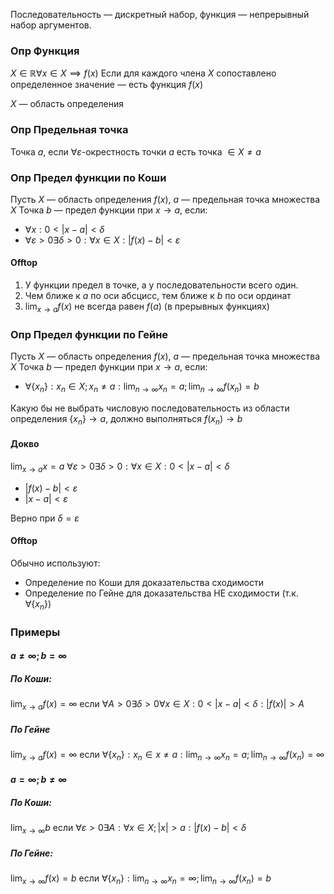 
Последовательность — дискретный набор, функция — непрерывный набор аргументов.

### Опр Функция

$X \in \mathbb{R}\forall x \in X\implies f(x)$
Если для каждого члена $X$ сопоставлено определенное значение — есть функция $f(x)$

$X$ — область определения
### Опр Предельная точка

Точка $а$, если $\forall\varepsilon$-окрестность точки $a$ есть точка $\in X\neq a$

### Опр Предел функции по Коши

Пусть $X$ — область определения $f(x)$, $a$ — предельная точка множества $X$
Точка $b$ — предел функции при $x\to a$, если:
- $\forall x:0<|x-a|<\delta$
- $\forall\varepsilon>0\exists\delta>0:\forall x \in X:|f(x)-b|<\varepsilon$
#### Offtop
1. У функции предел в точке, а у последовательности всего один.
2. Чем ближе к $a$ по оси абсцисс, тем ближе к $b$ по оси ординат
3. $\lim_{ x \to a}f(x)\text{ не всегда равен }f(a)$ (в прерывных функциях) 

### Опр Предел функции по Гейне

Пусть $X$ — область определения $f(x)$, $a$ — предельная точка множества $X$
Точка $b$ — предел функции при $x\to a$, если:
- $\forall \{ x_{n} \}: x_{n}\in X;x_{n}\neq a:\lim_{ n \to \infty }x_{n}=a;\lim_{ n \to \infty }f(x_{n})=b$

Какую бы не выбрать числовую последовательность из области определения $\{ x_{n} \}\to a$, должно выполняться $f(x_{n})\to b$

#### Докво

$\lim_{ x \to a }x=a$
$\forall\varepsilon>0\exists\delta>0:\forall x \in X:0<|x-a|<\delta$
- $|f(x)-b|<\varepsilon$
- $|x-a|<\varepsilon$

Верно при $\delta=\varepsilon$
#### Offtop

Обычно используют:
- Определение по Коши для доказательства сходимости
- Определение по Гейне для доказательства НЕ сходимости (т.к. $\forall \{ x_{n} \}$)

### Примеры 
#### $a\neq \infty;b=\infty$
##### По Коши:
$\lim_{ x \to a }f(x)=\infty$ если $\forall A>0\exists\delta>0\forall x \in X:0<|x-a|<\delta: |f(x)|>A$

##### По Гейне
$\lim_{ x \to a }f(x)=\infty$ если $\forall \{ x_{n} \}:x_{n} \in x\neq a:\lim_{ n \to \infty }x_{n}=a;\lim_{ n \to \infty }f(x_{n})=\infty$

#### $a=\infty;b\neq \infty$
##### По Коши:
$\lim_{ x \to \infty }b$ если $\forall\varepsilon>0\exists A:\forall x \in X;|x|>a:|f(x)-b|<\delta$

##### По Гейне:
$\lim_{ x \to \infty }f(x)=b$ если $\forall \{ x_{n} \}:\lim_{ n \to \infty }x_{n}=\infty;\lim_{ n \to \infty }f(x_{n})=b$

